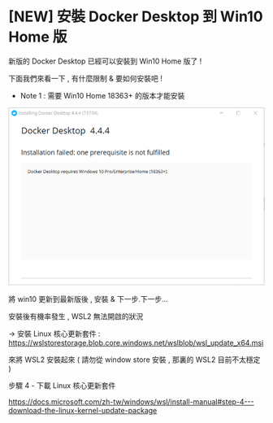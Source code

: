 # [NEW] 安裝 Docker Desktop 到 Win10 Home 版

新版的 Docker Desktop 已經可以安裝到 Win10 Home 版了 !

下面我們來看一下 , 有什麼限制 & 要如何安裝吧 !

- Note 1 : 需要 Win10 Home 18363+ 的版本才能安裝 

![](docker-desktop-on-win-home.png)


將 win10 更新到最新版後 , 安裝 & 下一步.下一步...

安裝後有機率發生 , WSL2 無法開啟的狀況

-> 安裝 Linux 核心更新套件 : https://wslstorestorage.blob.core.windows.net/wslblob/wsl_update_x64.msi

來將 WSL2 安裝起來 ( 請勿從 window store 安裝 , 那裏的 WSL2 目前不太穩定 )

步驟 4 - 下載 Linux 核心更新套件

https://docs.microsoft.com/zh-tw/windows/wsl/install-manual#step-4---download-the-linux-kernel-update-package
